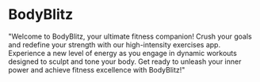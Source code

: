 # BodyBlitz
"Welcome to BodyBlitz, your ultimate fitness companion! Crush your goals and redefine your strength with our high-intensity exercises app. Experience a new level of energy as you engage in dynamic workouts designed to sculpt and tone your body. Get ready to unleash your inner power and achieve fitness excellence with BodyBlitz!"
